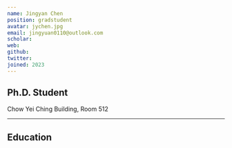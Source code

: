 ```yaml
---
name: Jingyan Chen
position: gradstudent
avatar: jychen.jpg
email: jingyuan0110@outlook.com
scholar: 
web: 
github: 
twitter:
joined: 2023
---
```






## Ph.D. Student


<i class="fa fa-building"></i>  Chow Yei Ching Building, Room 512 

<hr>



## Education


